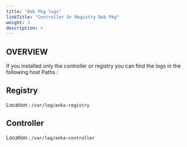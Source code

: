 ```yaml
---
title: "Deb Pkg logs"
linkTitle: "Controller Or Registry Deb Pkg"
weight: 3
description: > 
---
```


## OVERVIEW

If you installed only the controller or registry you can find the logs in the following host Paths :

## Registry

Location : `/var/log/anka-registry`


## Controller 

Location : `/var/log/anka-controller`

 